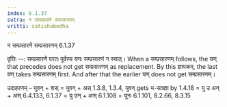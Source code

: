 ```yaml
---
index: 6.1.37
sutra: न सम्प्रसारणे सम्प्रसारणम्
vritti: satishabodha
---
```



 न सम्प्रसारणे सम्प्रसारणम् 6.1.37 


वृत्तिः --: सम्प्रसारणे परतः पूर्वस्य यणः सम्प्रसारणं न स्यात्। When a सम्प्रसारणम् follows, the यण् that precedes does not get सम्प्रसारणम् as replacement. By this ज्ञापकम्, the last यण् takes सम्प्रसारणम् first. And after that the earlier यण् does not get सम्प्रसारणम्। 


उदाहरणम् – युवन् + शस् = युवन् + अस् 1.3.8, 1.3.4, युवन् gets भ-सञ्ज्ञा by 1.4.18 = यु उ अन् + अस् 6.4.133, 6.1.37 = यु उन् + अस् 6.1.108 = यूनः 6.1.101, 8.2.66, 8.3.15 


